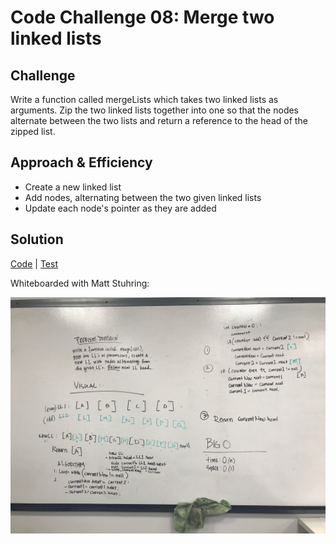 # Code Challenge 08: Merge two linked lists

## Challenge
Write a function called mergeLists which takes two linked lists as arguments. Zip the two linked lists together into one so that the nodes alternate between the two lists and return a reference to the head of the zipped list.

## Approach & Efficiency
- Create a new linked list
- Add nodes, alternating between the two given linked lists
- Update each node's pointer as they are added

## Solution
[Code](https://github.com/janiekyu/data-structures-and-algorithms/tree/master/code401challenges/src/main/java/code401challenges/LinkedList) | [Test](https://github.com/janiekyu/data-structures-and-algorithms/blob/master/code401challenges/src/test/java/code401challenges/LinkedList/MergedListTest.java)

Whiteboarded with Matt Stuhring:

![Image of whiteboard](../assets/cc08-image.jpg)